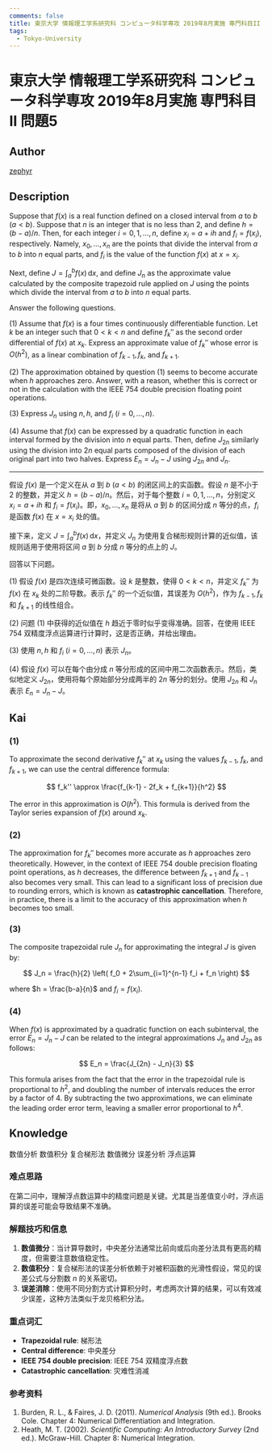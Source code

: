 ```yaml
---
comments: false
title: 東京大学 情報理工学系研究科 コンピュータ科学専攻 2019年8月実施 専門科目II 問題5
tags:
  - Tokyo-University
---
```

# 東京大学 情報理工学系研究科 コンピュータ科学専攻 2019年8月実施 専門科目II 問題5

## **Author**
[zephyr](https://inshi-notes.zephyr-zdz.space/)

## **Description**
Suppose that $f(x)$ is a real function defined on a closed interval from $a$ to $b$ $(a < b)$. Suppose that $n$ is an integer that is no less than 2, and define $h = (b - a)/n$. Then, for each integer $i = 0, 1, \ldots, n$, define $x_i = a + ih$ and $f_i = f(x_i)$, respectively. Namely, $x_0, \ldots, x_n$ are the points that divide the interval from $a$ to $b$ into $n$ equal parts, and $f_i$ is the value of the function $f(x)$ at $x = x_i$.

Next, define $J = \int_a^b f(x) \, \mathrm{d}x$, and define $J_n$ as the approximate value calculated by the composite trapezoid rule applied on $J$ using the points which divide the interval from $a$ to $b$ into $n$ equal parts.

Answer the following questions.

(1) Assume that $f(x)$ is a four times continuously differentiable function. Let $k$ be an integer such that $0 < k < n$ and define $f_k''$ as the second order differential of $f(x)$ at $x_k$. Express an approximate value of $f_k''$ whose error is $O(h^2)$, as a linear combination of $f_{k-1}, f_k$, and $f_{k+1}$.

(2) The approximation obtained by question (1) seems to become accurate when $h$ approaches zero. Answer, with a reason, whether this is correct or not in the calculation with the IEEE 754 double precision floating point operations.

(3) Express $J_n$ using $n, h$, and $f_i$ $(i = 0, \ldots, n)$.

(4) Assume that $f(x)$ can be expressed by a quadratic function in each interval formed by the division into $n$ equal parts. Then, define $J_{2n}$ similarly using the division into $2n$ equal parts composed of the division of each original part into two halves. Express $E_n = J_n - J$ using $J_{2n}$ and $J_n$.

---

假设 $f(x)$ 是一个定义在从 $a$ 到 $b$ $(a < b)$ 的闭区间上的实函数。假设 $n$ 是不小于 2 的整数，并定义 $h = (b - a)/n$。然后，对于每个整数 $i = 0, 1, \ldots, n$，分别定义 $x_i = a + ih$ 和 $f_i = f(x_i)$。即，$x_0, \ldots, x_n$ 是将从 $a$ 到 $b$ 的区间分成 $n$ 等分的点，$f_i$ 是函数 $f(x)$ 在 $x = x_i$ 处的值。

接下来，定义 $J = \int_a^b f(x) \, \mathrm{d}x$，并定义 $J_n$ 为使用复合梯形规则计算的近似值，该规则适用于使用将区间 $a$ 到 $b$ 分成 $n$ 等分的点上的 $J$。

回答以下问题。

(1) 假设 $f(x)$ 是四次连续可微函数。设 $k$ 是整数，使得 $0 < k < n$，并定义 $f_k''$ 为 $f(x)$ 在 $x_k$ 处的二阶导数。表示 $f_k''$ 的一个近似值，其误差为 $O(h^2)$，作为 $f_{k-1}, f_k$ 和 $f_{k+1}$ 的线性组合。

(2) 问题 (1) 中获得的近似值在 $h$ 趋近于零时似乎变得准确。回答，在使用 IEEE 754 双精度浮点运算进行计算时，这是否正确，并给出理由。

(3) 使用 $n, h$ 和 $f_i$ $(i = 0, \ldots, n)$ 表示 $J_n$。

(4) 假设 $f(x)$ 可以在每个由分成 $n$ 等分形成的区间中用二次函数表示。然后，类似地定义 $J_{2n}$，使用将每个原始部分分成两半的 $2n$ 等分的划分。使用 $J_{2n}$ 和 $J_n$ 表示 $E_n = J_n - J$。

## **Kai**
### (1)

To approximate the second derivative $f_k''$ at $x_k$ using the values $f_{k-1}$, $f_k$, and $f_{k+1}$, we can use the central difference formula:

$$
f_k'' \approx \frac{f_{k-1} - 2f_k + f_{k+1}}{h^2}
$$

The error in this approximation is $O(h^2)$. This formula is derived from the Taylor series expansion of $f(x)$ around $x_k$.

### (2)

The approximation for $f_k''$ becomes more accurate as $h$ approaches zero theoretically. However, in the context of IEEE 754 double precision floating point operations, as $h$ decreases, the difference between $f_{k+1}$ and $f_{k-1}$ also becomes very small. This can lead to a significant loss of precision due to rounding errors, which is known as **catastrophic cancellation**. Therefore, in practice, there is a limit to the accuracy of this approximation when $h$ becomes too small.

### (3)

The composite trapezoidal rule $J_n$ for approximating the integral $J$ is given by:

$$
J_n = \frac{h}{2} \left( f_0 + 2\sum_{i=1}^{n-1} f_i + f_n \right)
$$

where $h = \frac{b-a}{n}$ and $f_i = f(x_i)$.

### (4)

When $f(x)$ is approximated by a quadratic function on each subinterval, the error $E_n = J_n - J$ can be related to the integral approximations $J_n$ and $J_{2n}$ as follows:

$$
E_n = \frac{J_{2n} - J_n}{3}
$$

This formula arises from the fact that the error in the trapezoidal rule is proportional to $h^2$, and doubling the number of intervals reduces the error by a factor of 4. By subtracting the two approximations, we can eliminate the leading order error term, leaving a smaller error proportional to $h^4$.

## **Knowledge**

数值分析 数值积分 复合梯形法 数值微分 误差分析 浮点运算

### 难点思路

在第二问中，理解浮点数运算中的精度问题是关键。尤其是当差值变小时，浮点运算的误差可能会导致结果不准确。

### 解题技巧和信息

1. **数值微分**：当计算导数时，中央差分法通常比前向或后向差分法具有更高的精度，但需要注意数值稳定性。
2. **数值积分**：复合梯形法的误差分析依赖于对被积函数的光滑性假设，常见的误差公式与分割数 $n$ 的关系密切。
3. **误差消除**：使用不同分割方式计算积分时，考虑两次计算的结果，可以有效减少误差，这种方法类似于龙贝格积分法。

### 重点词汇

- **Trapezoidal rule**: 梯形法
- **Central difference**: 中央差分
- **IEEE 754 double precision**: IEEE 754 双精度浮点数
- **Catastrophic cancellation**: 灾难性消减

### 参考资料

1. Burden, R. L., & Faires, J. D. (2011). *Numerical Analysis* (9th ed.). Brooks Cole. Chapter 4: Numerical Differentiation and Integration.
2. Heath, M. T. (2002). *Scientific Computing: An Introductory Survey* (2nd ed.). McGraw-Hill. Chapter 8: Numerical Integration.
